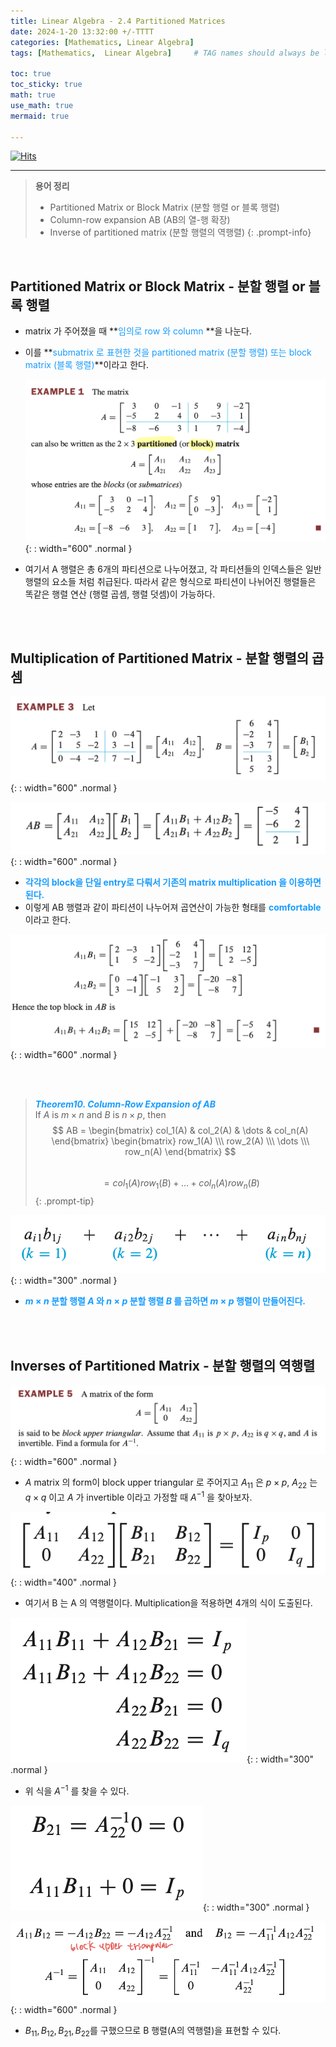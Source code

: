 ```yaml
---
title: Linear Algebra - 2.4 Partitioned Matrices
date: 2024-1-20 13:32:00 +/-TTTT
categories: [Mathematics, Linear Algebra]
tags: [Mathematics,  Linear Algebra]     # TAG names should always be lowercase

toc: true
toc_sticky: true
math: true
use_math: true
mermaid: true

---
```


[![Hits](https://hits.seeyoufarm.com/api/count/incr/badge.svg?url=https%3A%2F%2Fepheria.github.io&count_bg=%2379C83D&title_bg=%23555555&icon=&icon_color=%23E7E7E7&title=views&edge_flat=false)](https://hits.seeyoufarm.com)

---

> **용어 정리**   
> * Partitioned Matrix or Block Matrix (분할 행렬 or 블록 행렬)   
> * Column-row expansion AB (AB의 열-행 확장)   
> * Inverse of partitioned matrix (분할 행렬의 역행렬)
{: .prompt-info}

<br>

## Partitioned Matrix or Block Matrix - 분할 행렬 or 블록 행렬

- matrix 가 주어졌을 때 **<span style="color:#179CFF">임의로 row 와 column </span>**을 나눈다.
- 이를 **<span style="color:#179CFF">submatrix 로 표현한 것을 partitioned matrix (분할 행렬) 또는 block matrix (블록 행렬)</span>**이라고 한다.

   ![Desktop View](/assets/img/post/mathematics/linearalgebra2_4_01.png){: : width="600" .normal }

- 여기서 A 행렬은 총 6개의 파티션으로 나누어졌고, 각 파티션들의 인덱스들은 일반 행렬의 요소들 처럼 취급된다. 따라서 같은 형식으로 파티션이 나뉘어진 행렬들은 똑같은 행렬 연산 (행렬 곱셈, 행렬 덧셈)이 가능하다.

<br>
<br>

## Multiplication of Partitioned Matrix - 분할 행렬의 곱셈

   ![Desktop View](/assets/img/post/mathematics/linearalgebra2_4_02.png){: : width="600" .normal }

   ![Desktop View](/assets/img/post/mathematics/linearalgebra2_4_03.png){: : width="600" .normal }

- **<span style="color:#179CFF"> 각각의 block을 단일 entry로 다뤄서 기존의 matrix multiplication 을 이용하면 된다. </span>**
- 이렇게 AB 행렬과 같이 파티션이 나누어져 곱연산이 가능한 형태를 **<span style="color:#179CFF">comfortable</span>** 이라고 한다.


![Desktop View](/assets/img/post/mathematics/linearalgebra2_4_04.png){: : width="600" .normal }

<br>
<br>

> ***<span style="color:#179CFF">Theorem10. Column-Row Expansion of AB </span>***    
> If $A$ is $m \times n$ and $B$ is $n \times p$, then   
> $$ AB = \begin{bmatrix} col_1(A) & col_2(A) & \dots & col_n(A) \end{bmatrix} \begin{bmatrix} row_1(A) \\\ row_2(A) \\\ \dots \\\ row_n(A) \end{bmatrix} $$   
> $$ = col_1(A)row_1(B) + \dots + col_n(A)row_n(B) $$ 
{: .prompt-tip}

![Desktop View](/assets/img/post/mathematics/linearalgebra2_4_05.png){: : width="300" .normal }

- **<span style="color:#179CFF"> $m \times n$ 분할 행렬 $A$ 와 $n \times p$ 분할 행렬 $B$ 를 곱하면 $m \times p$ 행렬이 만들어진다.</span>**

<br>
<br>

## Inverses of Partitioned Matrix - 분할 행렬의 역행렬

![Desktop View](/assets/img/post/mathematics/linearalgebra2_4_06.png){: : width="600" .normal }

- $A$ matrix 의 form이 block upper triangular 로 주어지고 $A_11$ 은 $p \times p$, $A_22$ 는 $q \times q$ 이고 $A$ 가 invertible 이라고 가정할 때 $A^{-1}$ 을 찾아보자.

![Desktop View](/assets/img/post/mathematics/linearalgebra2_4_07.png){: : width="400" .normal }

- 여기서 B 는 A 의 역행렬이다. Multiplication을 적용하면 4개의 식이 도출된다.

![Desktop View](/assets/img/post/mathematics/linearalgebra2_4_08.png){: : width="300" .normal }

- 위 식을 $A^{-1}$ 를 찾을 수 있다.

![Desktop View](/assets/img/post/mathematics/linearalgebra2_4_09.png){: : width="300" .normal }

![Desktop View](/assets/img/post/mathematics/linearalgebra2_4_10.png){: : width="600" .normal }

- $B_{11}, B_{12}, B_{21}, B_{22}$를 구했으므로 B 행렬(A의 역행렬)을 표현할 수 있다.